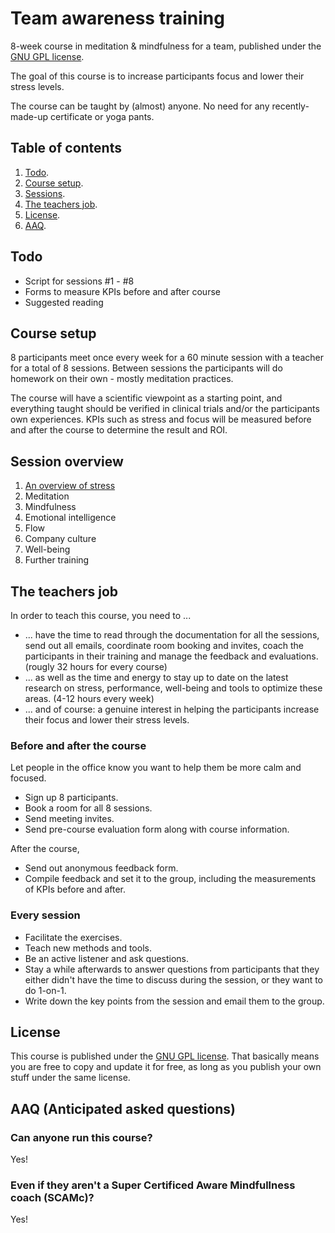 # Team awareness training
8-week course in meditation &amp; mindfulness for a team, published under the [GNU GPL license](LICENSE).

The goal of this course is to increase participants focus and lower their stress levels. 

The course can be taught by (almost) anyone. No need for any recently-made-up certificate or yoga pants.

## Table of contents
1. [Todo](#todo).
2. [Course setup](#course-setup).
3. [Sessions](#session-overview).
4. [The teachers job](#the-teachers-job).
5. [License](#license).
6. [AAQ](#aaq-anticipated-asked-questions).

## Todo
- Script for sessions #1 - #8
- Forms to measure KPIs before and after course
- Suggested reading

## Course setup
8 participants meet once every week for a 60 minute session with a teacher for a total of 8 sessions. Between sessions the participants will do homework on their own - mostly meditation practices.

The course will have a scientific viewpoint as a starting point, and everything taught should be verified in clinical trials and/or the participants own experiences. KPIs such as stress and focus will be measured before and after the course to determine the result and ROI.

## Session overview

1. [An overview of stress](session-01-stress.md)
2. Meditation
3. Mindfulness
4. Emotional intelligence
5. Flow
6. Company culture
7. Well-being
8. Further training

## The teachers job

In order to teach this course, you need to ...
- ... have the time to read through the documentation for all the sessions, send out all emails, coordinate room booking and invites, coach the participants in their training and manage the feedback and evaluations. (rougly 32 hours for every course)
- ... as well as the time and energy to stay up to date on the latest research on stress, performance, well-being and tools to optimize these areas. (4-12 hours every week)
- ... and of course: a genuine interest in helping the participants increase their focus and lower their stress levels.

### Before and after the course
Let people in the office know you want to help them be more calm and focused.

- Sign up 8 participants.
- Book a room for all 8 sessions.
- Send meeting invites.
- Send pre-course evaluation form along with course information. 

After the course,
- Send out anonymous feedback form.
- Compile feedback and set it to the group, including the measurements of KPIs before and after.

### Every session
- Facilitate the exercises.
- Teach new methods and tools.
- Be an active listener and ask questions.
- Stay a while afterwards to answer questions from participants that they either didn't have the time to discuss during the session, or they want to do 1-on-1.
- Write down the key points from the session and email them to the group.

## License
This course is published under the [GNU GPL license](LICENSE). That basically means you are free to copy and update it for free, as long as you publish your own stuff under the same license.

## AAQ (Anticipated asked questions)
### Can anyone run this course?
Yes! 

### Even if they aren't a Super Certificed Aware Mindfullness coach (SCAMc)?
Yes!
